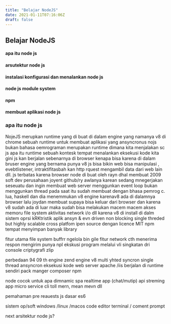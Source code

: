 ```yaml
---
title: "Belajar NodeJS"
date: 2021-01-11T07:16:06Z
draft: false
---
```


## Belajar NodeJS

#### apa itu node js
#### arsutektur node js
#### instalasi konfigurasi dan menalankan node js
#### node js module system
#### npm
#### membuat aplikasi node js

### apa itu node js 
  NojeJS merupkan runtime yang di buat di dalam engine yang namanya v8 di chrome
sebuah runtime untuk membuat aplikasi yang ansyncronus
nojs bukan bahasa oemrograman merupakan runtime dimana kita menjalakan sc js
apa itu runtime 
sebuah kontesk tempat menalankan eksekusi kode kita
gini js kan berjalan sebenarnya di browser kenapa bisa karena di dalam bruser engine yang bernama punya v8
js bisa bikin web bisa manipulasi , evebtlistener, intraktifitasbah kan http rquest mengambil data dari web lain dll.
js terbatas karena browser
node di buat oleh rayn dhal
membuat 2009
soft dev perusahaan joyent
github/ry
awlanya karean sedang mnegerjakan seseuatu dan ingin membuat web server menggunkan event loop bukan menggunkan thread
pada saat itu sudah membuat dengan bhasa pemrog c. lua, haskell
dan dia menemmukan v8 engine
karenav8 ada di dalamnya browser lalu joydan membuat supaya bisa keluar dari browser dan karena v8 sudah ada di luar maka sudah bisa melakukan macem macem
akses memoru
file system
aktivitas network
i/o
dll karena v8 di install di dalm sistem oprsi
kRKtristik 
aplik ansyn & evn driven
non blocking
single threded but highly scalable
cross platfom
ipen source dengan licence MIT
npm tempat menyimpan banyak library

fitur utama
file system
buffrr ngelola bin gile
fitur network cth menerima respon  mengirim
punya npl ekskusi program melalui vli singkatan dri
console
criptygrafi 
zlip

perbedaan
94 09 th
engine zend engine v8
multi yhted syncron single thread ansyncron eksekusi kode
web server apache /iis berjalan di runtime sendiri 
pack manger composer npm

node cocok untuk apa
 dimnamic spa
realtime app (chat/mutip)
api
streming app
micro service
cli toll
mern, mean mevn dll

pemahaman pre reauests
js dasar
es6

sistem op/soft
windows /linux /macos
code editor
terminal / coment prompt

next arsitektur node js?






